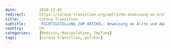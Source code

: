 ```yaml
---
date:          2020-12-07
redirect:      https://corona-transition.org/amtliche-anweisung-an-arzte-und-apotheker-bitte-sprechen-sie-die-risiken-nicht
title:         Corona Transition
subtitle:      'RICHTIGSTELLUNG ZUM ARTIKEL: Anweisung an Ärzte und Apotheker: «Bitte sprechen Sie die Risiken nicht an»'
country:       CH
categories:    [Medizin, Manipulation, Impfung]
tags:          [corona transition, willkür]
---
```

